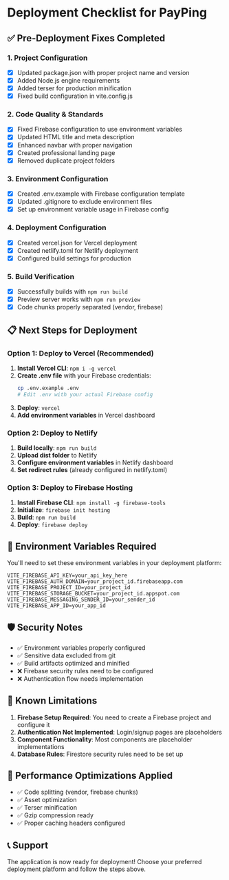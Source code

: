 # Deployment Checklist for PayPing

## ✅ Pre-Deployment Fixes Completed

### 1. **Project Configuration**
- [x] Updated package.json with proper project name and version
- [x] Added Node.js engine requirements
- [x] Added terser for production minification
- [x] Fixed build configuration in vite.config.js

### 2. **Code Quality & Standards**
- [x] Fixed Firebase configuration to use environment variables
- [x] Updated HTML title and meta description
- [x] Enhanced navbar with proper navigation
- [x] Created professional landing page
- [x] Removed duplicate project folders

### 3. **Environment Configuration**
- [x] Created .env.example with Firebase configuration template
- [x] Updated .gitignore to exclude environment files
- [x] Set up environment variable usage in Firebase config

### 4. **Deployment Configuration**
- [x] Created vercel.json for Vercel deployment
- [x] Created netlify.toml for Netlify deployment
- [x] Configured build settings for production

### 5. **Build Verification**
- [x] Successfully builds with `npm run build`
- [x] Preview server works with `npm run preview`
- [x] Code chunks properly separated (vendor, firebase)

## 📋 Next Steps for Deployment

### Option 1: Deploy to Vercel (Recommended)
1. **Install Vercel CLI**: `npm i -g vercel`
2. **Create .env file** with your Firebase credentials:
   ```bash
   cp .env.example .env
   # Edit .env with your actual Firebase config
   ```
3. **Deploy**: `vercel`
4. **Add environment variables** in Vercel dashboard

### Option 2: Deploy to Netlify
1. **Build locally**: `npm run build`
2. **Upload dist folder** to Netlify
3. **Configure environment variables** in Netlify dashboard
4. **Set redirect rules** (already configured in netlify.toml)

### Option 3: Deploy to Firebase Hosting
1. **Install Firebase CLI**: `npm install -g firebase-tools`
2. **Initialize**: `firebase init hosting`
3. **Build**: `npm run build`
4. **Deploy**: `firebase deploy`

## 🔧 Environment Variables Required

You'll need to set these environment variables in your deployment platform:

```
VITE_FIREBASE_API_KEY=your_api_key_here
VITE_FIREBASE_AUTH_DOMAIN=your_project_id.firebaseapp.com
VITE_FIREBASE_PROJECT_ID=your_project_id
VITE_FIREBASE_STORAGE_BUCKET=your_project_id.appspot.com
VITE_FIREBASE_MESSAGING_SENDER_ID=your_sender_id
VITE_FIREBASE_APP_ID=your_app_id
```

## 🛡️ Security Notes

- ✅ Environment variables properly configured
- ✅ Sensitive data excluded from git
- ✅ Build artifacts optimized and minified
- ❌ Firebase security rules need to be configured
- ❌ Authentication flow needs implementation

## 📝 Known Limitations

1. **Firebase Setup Required**: You need to create a Firebase project and configure it
2. **Authentication Not Implemented**: Login/signup pages are placeholders
3. **Component Functionality**: Most components are placeholder implementations
4. **Database Rules**: Firestore security rules need to be set up

## 🚀 Performance Optimizations Applied

- ✅ Code splitting (vendor, firebase chunks)
- ✅ Asset optimization
- ✅ Terser minification
- ✅ Gzip compression ready
- ✅ Proper caching headers configured

## 📞 Support

The application is now ready for deployment! Choose your preferred deployment platform and follow the steps above.
